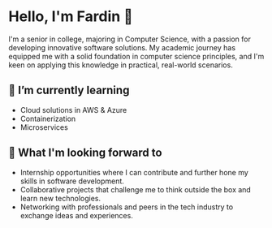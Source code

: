 # Hello, I'm Fardin 👋

I'm a senior in college, majoring in Computer Science, with a passion for developing innovative software solutions. My academic journey has equipped me with a solid foundation in computer science principles, and I'm keen on applying this knowledge in practical, real-world scenarios.

## 🌱 I’m currently learning

- Cloud solutions in AWS & Azure
- Containerization
- Microservices

## 💼 What I'm looking forward to

- Internship opportunities where I can contribute and further hone my skills in software development.
- Collaborative projects that challenge me to think outside the box and learn new technologies.
- Networking with professionals and peers in the tech industry to exchange ideas and experiences.

